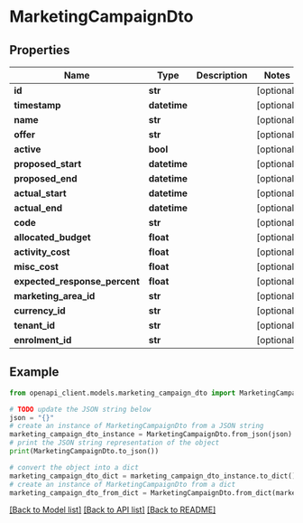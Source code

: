 # MarketingCampaignDto


## Properties

Name | Type | Description | Notes
------------ | ------------- | ------------- | -------------
**id** | **str** |  | [optional] 
**timestamp** | **datetime** |  | [optional] 
**name** | **str** |  | [optional] 
**offer** | **str** |  | [optional] 
**active** | **bool** |  | [optional] 
**proposed_start** | **datetime** |  | [optional] 
**proposed_end** | **datetime** |  | [optional] 
**actual_start** | **datetime** |  | [optional] 
**actual_end** | **datetime** |  | [optional] 
**code** | **str** |  | [optional] 
**allocated_budget** | **float** |  | [optional] 
**activity_cost** | **float** |  | [optional] 
**misc_cost** | **float** |  | [optional] 
**expected_response_percent** | **float** |  | [optional] 
**marketing_area_id** | **str** |  | [optional] 
**currency_id** | **str** |  | [optional] 
**tenant_id** | **str** |  | [optional] 
**enrolment_id** | **str** |  | [optional] 

## Example

```python
from openapi_client.models.marketing_campaign_dto import MarketingCampaignDto

# TODO update the JSON string below
json = "{}"
# create an instance of MarketingCampaignDto from a JSON string
marketing_campaign_dto_instance = MarketingCampaignDto.from_json(json)
# print the JSON string representation of the object
print(MarketingCampaignDto.to_json())

# convert the object into a dict
marketing_campaign_dto_dict = marketing_campaign_dto_instance.to_dict()
# create an instance of MarketingCampaignDto from a dict
marketing_campaign_dto_from_dict = MarketingCampaignDto.from_dict(marketing_campaign_dto_dict)
```
[[Back to Model list]](../README.md#documentation-for-models) [[Back to API list]](../README.md#documentation-for-api-endpoints) [[Back to README]](../README.md)


